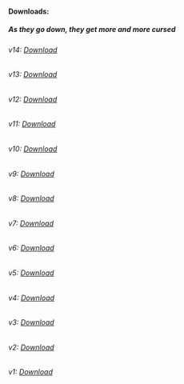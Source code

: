 
#### Downloads:
##### As they go down, they get more and more cursed

###### v14: [Download](https://github.com/BuffoonSpoon/cheesemod/blob/mod-downloads/bluecheesefinal.jar?raw=true)
###### v13: [Download](https://github.com/BuffoonSpoon/cheesemod/blob/mod-downloads/bluecheesev13.jar?raw=true)
###### v12: [Download](https://github.com/BuffoonSpoon/cheesemod/blob/mod-downloads/bluecheesev12.jar?raw=true)
###### v11: [Download](https://github.com/BuffoonSpoon/cheesemod/blob/mod-downloads/bluecheesev11.jar?raw=true)
###### v10: [Download](https://github.com/BuffoonSpoon/cheesemod/blob/mod-downloads/bluecheesev10.jar?raw=true)
###### v9: [Download](https://github.com/BuffoonSpoon/cheesemod/blob/mod-downloads/bluecheesev9.jar?raw=true)
###### v8: [Download](https://github.com/BuffoonSpoon/cheesemod/blob/mod-downloads/bluecheesev8.jar?raw=true)
###### v7: [Download](https://github.com/BuffoonSpoon/cheesemod/blob/mod-downloads/bluecheesev7.jar?raw=true)
###### v6: [Download](https://github.com/BuffoonSpoon/cheesemod/blob/mod-downloads/bluecheesev6.jar?raw=true)
###### v5: [Download](https://github.com/BuffoonSpoon/cheesemod/blob/mod-downloads/bluecheesev5.jar?raw=true)
###### v4: [Download](https://github.com/BuffoonSpoon/cheesemod/blob/mod-downloads/bluecheesev4.jar?raw=true)
###### v3: [Download](https://github.com/BuffoonSpoon/cheesemod/blob/mod-downloads/bluecheesev3.jar?raw=true)
###### v2: [Download](https://github.com/BuffoonSpoon/cheesemod/blob/mod-downloads/bluecheesev2.jar?raw=true)
###### v1: [Download](https://github.com/BuffoonSpoon/cheesemod/blob/mod-downloads/bluecheesev1.jar?raw=true)
